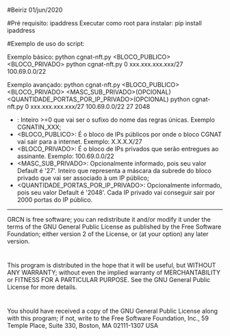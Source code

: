 #Beiriz 01/jun/2020

#Pré requisito: ipaddress
Executar como root para instalar:
pip install ipaddress

#Exemplo de uso do script:

Exemplo básico:
python cgnat-nft.py <INDICE> <BLOCO_PUBLICO> <BLOCO_PRIVADO>
python cgnat-nft.py 0 xxx.xxx.xxx.xxx/27 100.69.0.0/22


Exemplo avançado:
python cgnat-nft.py <INDICE> <BLOCO_PUBLICO> <BLOCO_PRIVADO> <MASC_SUB_PRIVADO>(OPCIONAL) <QUANTIDADE_PORTAS_POR_IP_PRIVADO>(OPCIONAL)
python cgnat-nft.py 0 xxx.xxx.xxx.xxx/27 100.69.0.0/22 27 2048


- <INDICE>: Inteiro >=0 que vai ser o sufixo do nome das regras únicas. Exemplo CGNATIN_XXX;
- <BLOCO_PUBLICO>: É o bloco de IPs públicos por onde o bloco CGNAT vai sair para a internet. Exemplo: X.X.X.X/27
- <BLOCO_PRIVADO>: É o bloco de IPs privados que serão entregues ao assinante. Exemplo: 100.69.0.0/22
- <MASC_SUB_PRIVADO>: Opcionalmente informado, pois seu valor Default é '27'. Inteiro que representa a máscara da subrede do bloco privado que vai ser associado à um IP público;
- <QUANTIDADE_PORTAS_POR_IP_PRIVADO>: Opcionalmente informado, pois seu valor Default é '2048'. Cada IP privado vai conseguir sair por 2000 portas do IP público.

--------------------------------------------------------------------

GRCN is free software; you can redistribute it and/or modify
it under the terms of the GNU General Public License as published by
the Free Software Foundation; either version 2 of the License, or
(at your option) any later version.
#
This program is distributed in the hope that it will be useful,
but WITHOUT ANY WARRANTY; without even the implied warranty of
MERCHANTABILITY or FITNESS FOR A PARTICULAR PURPOSE.  See the
GNU General Public License for more details.
#
You should have received a copy of the GNU General Public License
along with this program; if not, write to the Free Software
Foundation, Inc., 59 Temple Place, Suite 330, Boston, MA  02111-1307  USA